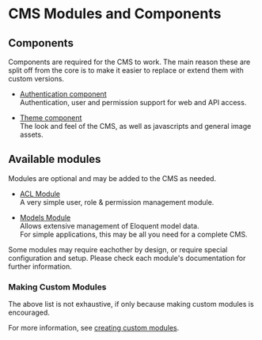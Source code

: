 # CMS Modules and Components


## Components

Components are required for the CMS to work. 
The main reason these are split off from the core is to make it easier to replace or extend them with custom versions. 

- [Authentication component](https://github.com/czim/laravel-cms-auth)  
    Authentication, user and permission support for web and API access.

- [Theme component](https://github.com/czim/laravel-cms-theme)  
    The look and feel of the CMS, as well as javascripts and general image assets.


## Available modules

Modules are optional and may be added to the CMS as needed.


- [ACL Module](https://github.com/czim/laravel-cms-acl-module)  
    A very simple user, role & permission management module.

- [Models Module](https://github.com/czim/laravel-cms-models)  
    Allows extensive management of Eloquent model data.  
    For simple applications, this may be all you need for a complete CMS. 

Some modules may require eachother by design, or require special configuration and setup.
Please check each module's documentation for further information.


### Making Custom Modules

The above list is not exhaustive, if only because making custom modules is encouraged.

For more information, see [creating custom modules](CreatingModules.md).
